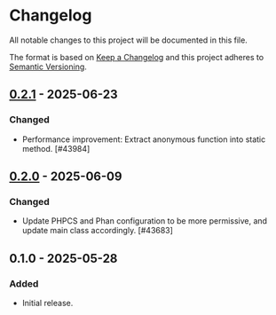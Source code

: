 # Changelog

All notable changes to this project will be documented in this file.

The format is based on [Keep a Changelog](https://keepachangelog.com/en/1.0.0/)
and this project adheres to [Semantic Versioning](https://semver.org/spec/v2.0.0.html).

## [0.2.1] - 2025-06-23
### Changed
- Performance improvement: Extract anonymous function into static method. [#43984]

## [0.2.0] - 2025-06-09
### Changed
- Update PHPCS and Phan configuration to be more permissive, and update main class accordingly. [#43683]

## 0.1.0 - 2025-05-28
### Added
- Initial release.

[0.2.1]: https://github.com/Automattic/block-delimiter/compare/v0.2.0...v0.2.1
[0.2.0]: https://github.com/Automattic/block-delimiter/compare/v0.1.0...v0.2.0
